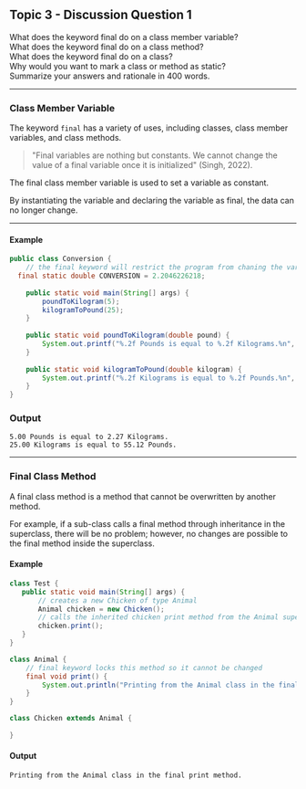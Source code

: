 ## Topic 3 - Discussion Question 1

What does the keyword final do on a class member variable?<br>
What does the keyword final do on a class method?<br>
What does the keyword final do on a class?<br>
Why would you want to mark a class or method as static?<br>
Summarize your answers and rationale in 400 words.

---
### Class Member Variable 

The keyword `final` has a variety of uses, including classes, class member variables, and class methods.

> "Final variables are nothing but constants. We cannot change the value of a final variable once it is initialized" (Singh, 2022).

The final class member variable is used to set a variable as constant. 

By instantiating the variable and declaring the variable as final, the data can no longer change.

---
#### Example
``` Java
public class Conversion {
	// the final keyword will restrict the program from chaning the variable
  final static double CONVERSION = 2.2046226218;
	
	public static void main(String[] args) {
		poundToKilogram(5);
		kilogramToPound(25);
	}
	
	public static void poundToKilogram(double pound) {
		System.out.printf("%.2f Pounds is equal to %.2f Kilograms.%n", pound, (pound / CONVERSION));
	}
	
	public static void kilogramToPound(double kilogram) {
		System.out.printf("%.2f Kilograms is equal to %.2f Pounds.%n", kilogram, (kilogram * CONVERSION));
	}
}
```
### Output
```
5.00 Pounds is equal to 2.27 Kilograms.
25.00 Kilograms is equal to 55.12 Pounds.
```
---
### Final Class Method
A final class method is a method that cannot be overwritten by another method. 

For example, if a sub-class calls a final method through inheritance in the superclass, there will be no problem; however, no changes are possible to the final method inside the superclass.

#### Example
``` Java	     
class Test {  
   public static void main(String[] args) {
	   // creates a new Chicken of type Animal
	   Animal chicken = new Chicken();
	   // calls the inherited chicken print method from the Animal superclass
	   chicken.print();
   }
}

class Animal {
	// final keyword locks this method so it cannot be changed
	final void print() {
		System.out.println("Printing from the Animal class in the final print method.");
	}
}

class Chicken extends Animal {
	
}
```
#### Output
```
Printing from the Animal class in the final print method.
```
